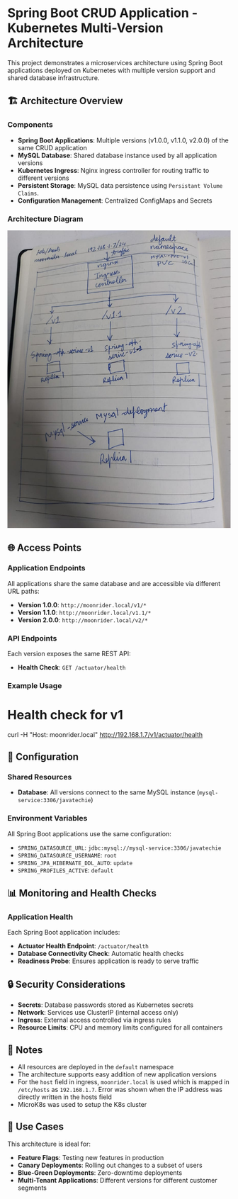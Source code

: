 # Spring Boot CRUD Application - Kubernetes Multi-Version Architecture

This project demonstrates a microservices architecture using Spring Boot applications deployed on Kubernetes with multiple version support and shared database infrastructure.

## 🏗️ Architecture Overview

### Components
- **Spring Boot Applications**: Multiple versions (v1.0.0, v1.1.0, v2.0.0) of the same CRUD application
- **MySQL Database**: Shared database instance used by all application versions
- **Kubernetes Ingress**: Nginx ingress controller for routing traffic to different versions
- **Persistent Storage**: MySQL data persistence using `Persistant Volume Claims`.
- **Configuration Management**: Centralized ConfigMaps and Secrets

### Architecture Diagram
![alt text](image.png)

## 🌐 Access Points

### Application Endpoints
All applications share the same database and are accessible via different URL paths:

- **Version 1.0.0**: `http://moonrider.local/v1/*`
- **Version 1.1.0**: `http://moonrider.local/v1.1/*`
- **Version 2.0.0**: `http://moonrider.local/v2/*`

### API Endpoints
Each version exposes the same REST API:

- **Health Check**: `GET /actuator/health`


### Example Usage

# Health check for v1
curl -H "Host: moonrider.local" http://192.168.1.7/v1/actuator/health

## 🔧 Configuration

### Shared Resources
- **Database**: All versions connect to the same MySQL instance (`mysql-service:3306/javatechie`)

### Environment Variables
All Spring Boot applications use the same configuration:
- `SPRING_DATASOURCE_URL`: `jdbc:mysql://mysql-service:3306/javatechie`
- `SPRING_DATASOURCE_USERNAME`: `root`
- `SPRING_JPA_HIBERNATE_DDL_AUTO`: `update`
- `SPRING_PROFILES_ACTIVE`: `default`

## 📊 Monitoring and Health Checks

### Application Health
Each Spring Boot application includes:
- **Actuator Health Endpoint**: `/actuator/health`
- **Database Connectivity Check**: Automatic health checks
- **Readiness Probe**: Ensures application is ready to serve traffic

## 🔒 Security Considerations

- **Secrets**: Database passwords stored as Kubernetes secrets
- **Network**: Services use ClusterIP (internal access only)
- **Ingress**: External access controlled via ingress rules
- **Resource Limits**: CPU and memory limits configured for all containers

## 📝 Notes

- All resources are deployed in the `default` namespace
- The architecture supports easy addition of new application versions
- For the `host` field in ingress, `moonrider.local` is used which is mapped in `/etc/hosts` as `192.168.1.7`. Error was shown when the IP address was directly written in the hosts field
- MicroK8s was used to setup the K8s cluster

## 🎯 Use Cases

This architecture is ideal for:
- **Feature Flags**: Testing new features in production
- **Canary Deployments**: Rolling out changes to a subset of users
- **Blue-Green Deployments**: Zero-downtime deployments
- **Multi-Tenant Applications**: Different versions for different customer segments